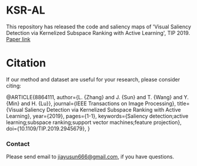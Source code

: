 # KSR-AL
This repository has released the code and saliency maps of 'Visual Saliency Detection via Kernelized Subspace Ranking with Active Learning', TIP 2019. [Paper link](https://ieeexplore.ieee.org/document/8864111)


# Citation

If our method and dataset are useful for your research, please consider citing:

@ARTICLE{8864111, 
author={L. {Zhang} and J. {Sun} and T. {Wang} and Y. {Min} and H. {Lu}}, 
journal={IEEE Transactions on Image Processing}, 
title={Visual Saliency Detection via Kernelized Subspace Ranking with Active Learning}, 
year={2019}, 
pages={1-1}, 
keywords={Saliency detection;active learning;subspace ranking;support vector machines;feature projection}, 
doi={10.1109/TIP.2019.2945679}, }


### Contact

Please send email to jiayusun666@gmail.com, if you have questions.
